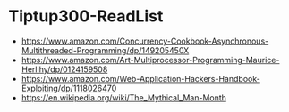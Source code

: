 # Tiptup300-ReadList

* https://www.amazon.com/Concurrency-Cookbook-Asynchronous-Multithreaded-Programming/dp/149205450X
* https://www.amazon.com/Art-Multiprocessor-Programming-Maurice-Herlihy/dp/0124159508
* https://www.amazon.com/Web-Application-Hackers-Handbook-Exploiting/dp/1118026470
* https://en.wikipedia.org/wiki/The_Mythical_Man-Month